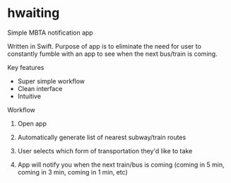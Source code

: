 # hwaiting
Simple MBTA notification app

Written in Swift. Purpose of app is to eliminate the need for user to constantly fumble with an app to see when the next bus/train is coming.

Key features
- Super simple workflow
- Clean interface
- Intuitive

Workflow

1. Open app

2. Automatically generate list of nearest subway/train routes

3. User selects which form of transportation they'd like to take

4. App will notify you when the next train/bus is coming (coming in 5 min, coming in 3 min, coming in 1 min, etc)
